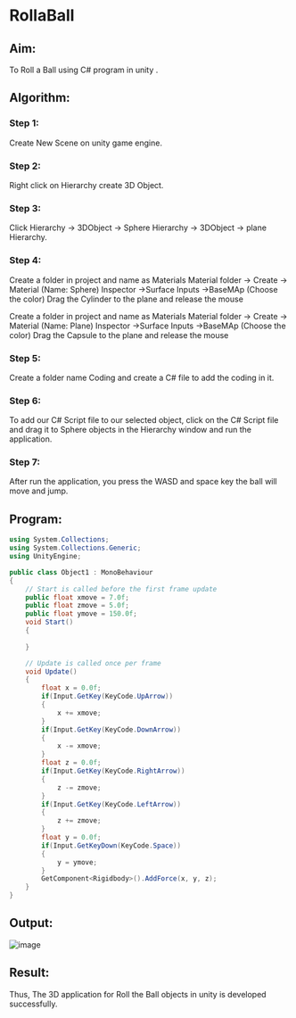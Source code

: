 # RollaBall

## Aim:
To Roll a Ball using C# program in unity .

## Algorithm:
### Step 1:
Create New Scene on unity game engine.

### Step 2:
Right click on Hierarchy create 3D Object.

### Step 3:
Click Hierarchy -> 3DObject -> Sphere Hierarchy -> 3DObject -> plane Hierarchy.

### Step 4:
Create a folder in project and name as Materials Material folder -> Create -> Material (Name: Sphere) Inspector ->Surface Inputs ->BaseMAp (Choose the color) Drag the Cylinder to the plane and release the mouse

Create a folder in project and name as Materials Material folder -> Create -> Material (Name: Plane) Inspector ->Surface Inputs ->BaseMAp (Choose the color) Drag the Capsule to the plane and release the mouse

### Step 5:
Create a folder name Coding and create a C# file to add the coding in it.

### Step 6:
To add our C# Script file to our selected object, click on the C# Script file and drag it to Sphere objects in the Hierarchy window and run the application.

### Step 7:
After run the application, you press the WASD and space key the ball will move and jump.

## Program:
```c#
using System.Collections;
using System.Collections.Generic;
using UnityEngine;

public class Object1 : MonoBehaviour
{
    // Start is called before the first frame update
    public float xmove = 7.0f;
    public float zmove = 5.0f;
    public float ymove = 150.0f;
    void Start()
    {
        
    }

    // Update is called once per frame
    void Update()
    {
        float x = 0.0f;
        if(Input.GetKey(KeyCode.UpArrow))
        {
            x += xmove;
        }
        if(Input.GetKey(KeyCode.DownArrow))
        {
            x -= xmove;
        }
        float z = 0.0f;
        if(Input.GetKey(KeyCode.RightArrow))
        {
            z -= zmove;
        }
        if(Input.GetKey(KeyCode.LeftArrow))
        {
            z += zmove;
        }
        float y = 0.0f;
        if(Input.GetKeyDown(KeyCode.Space))
        {
            y = ymove;
        }
        GetComponent<Rigidbody>().AddForce(x, y, z);
    }
}
```

## Output:
![image](https://user-images.githubusercontent.com/75241366/166852650-6badf30c-eeed-4188-bd17-1ff4f0083fa2.png)


## Result:
Thus, The 3D application for Roll the Ball objects in unity is developed successfully.
